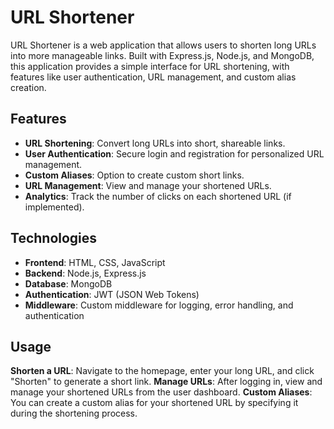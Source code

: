 # URL Shortener

URL Shortener is a web application that allows users to shorten long URLs into more manageable links. Built with Express.js, Node.js, and MongoDB, this application provides a simple interface for URL shortening, with features like user authentication, URL management, and custom alias creation.

## Features

- **URL Shortening**: Convert long URLs into short, shareable links.
- **User Authentication**: Secure login and registration for personalized URL management.
- **Custom Aliases**: Option to create custom short links.
- **URL Management**: View and manage your shortened URLs.
- **Analytics**: Track the number of clicks on each shortened URL (if implemented).

## Technologies

- **Frontend**: HTML, CSS, JavaScript
- **Backend**: Node.js, Express.js
- **Database**: MongoDB
- **Authentication**: JWT (JSON Web Tokens)
- **Middleware**: Custom middleware for logging, error handling, and authentication

## Usage
**Shorten a URL**: Navigate to the homepage, enter your long URL, and click "Shorten" to generate a short link.
**Manage URLs**: After logging in, view and manage your shortened URLs from the user dashboard.
**Custom Aliases**: You can create a custom alias for your shortened URL by specifying it during the shortening process.
